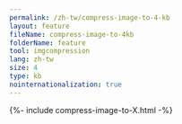 ```yaml
---
permalink: /zh-tw/compress-image-to-4-kb
layout: feature
fileName: compress-image-to-4kb
folderName: feature
tool: imgcompression
lang: zh-tw
size: 4
type: kb
nointernationalization: true
---
```

{%- include compress-image-to-X.html -%}       
